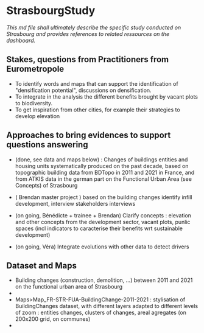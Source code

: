 # StrasbourgStudy

*This md file shall ultimately describe the specific study conducted on Strasbourg and provides references to related ressources on the dashboard.*

## Stakes, questions from Practitioners from Eurometropole 

* To identify words and maps that can support the identification of "densification potential", discussions on densification.
* To integrate in the analysis the different benefits brought by vacant plots to biodiversity. 
* To get inspiration from other cities, for example their strategies to develop elevation


## Approaches to bring evidences to support questions answering  

* (done, see data and maps below) : Changes of buildings entities and housing units systematically produced on the past decade, based on topographic building data from BDTopo in 2011 and 2021 in France, and from ATKIS data in the german part on the Functional Urban Area (see Concepts) of Strasbourg

* ( Brendan master project ) based on the building changes identify infill development, interview stakeholders interviews 

* (on going, Bénédicte + trainee + Brendan) Clarify concepts :  elevation and other concepts from the development sector, vacant plots, punlic spaces (incl indicators to caracterise their benefits wrt sustainable development) 
  
* (on going, Véra)  Integrate evolutions with other data to detect drivers
    

## Dataset and Maps 

*  Building changes (construction, demolition,  ...) between 2011 and 2021 on the functional urban area of Strasbourg
* 
*  Maps>Map_FR-STR-FUA-BuildingChange-2011-2021 : stylisation of BuildingChanges dataset, with different layers adapted to different levels of zoom : entities changes, clusters of changes, areal agregates (on 200x200 grid, on communes) 
*  
    


